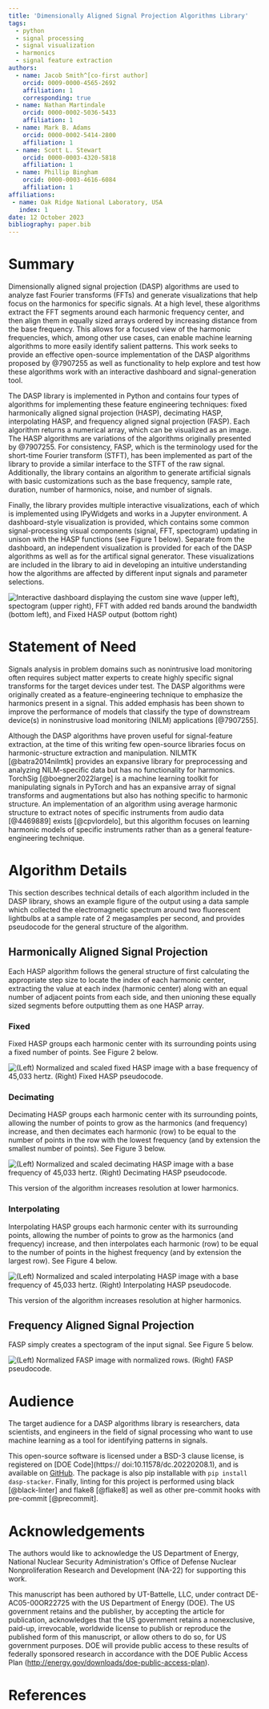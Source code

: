 ```yaml
---
title: 'Dimensionally Aligned Signal Projection Algorithms Library'
tags:
  - python
  - signal processing
  - signal visualization
  - harmonics
  - signal feature extraction
authors:
  - name: Jacob Smith^[co-first author]
    orcid: 0009-0000-4565-2692
    affiliation: 1
    corresponding: true
  - name: Nathan Martindale
    orcid: 0000-0002-5036-5433
    affiliation: 1
  - name: Mark B. Adams
    orcid: 0000-0002-5414-2800
    affiliation: 1
  - name: Scott L. Stewart
    orcid: 0000-0003-4320-5818
    affiliation: 1
  - name: Phillip Bingham
    orcid: 0000-0003-4616-6084
    affiliation: 1
affiliations:
 - name: Oak Ridge National Laboratory, USA
   index: 1
date: 12 October 2023
bibliography: paper.bib
---
```

# Summary

Dimensionally aligned signal projection (DASP) algorithms are used to analyze fast Fourier transforms (FFTs) and generate visualizations that help focus on the harmonics for specific signals. At a high level, these algorithms extract the FFT segments around each harmonic frequency center, and then align them in equally sized arrays ordered by increasing distance from the base frequency. This allows for a focused view of the harmonic frequencies, which, among other use cases, can enable machine learning algorithms to more easily identify salient patterns. This work seeks to provide an effective open-source implementation of the DASP algorithms proposed by @7907255 as well as functionality to help explore and test how these algorithms work with an interactive dashboard and signal-generation tool.

The DASP library is implemented in Python and contains four types of algorithms for implementing these feature engineering techniques: fixed harmonically aligned signal projection (HASP), decimating HASP, interpolating HASP, and frequency aligned signal projection (FASP). Each algorithm returns a numerical array, which can be visualized as an image. The HASP algorithms are variations of the algorithms originally presented by @7907255. For consistency, FASP, which is the terminology used for the short-time Fourier transform (STFT), has been implemented as part of the library to provide a similar interface to the STFT of the raw signal. Additionally, the library contains an algorithm to generate artificial signals with basic customizations such as the base frequency, sample rate, duration, number of harmonics, noise, and number of signals.

Finally, the library provides multiple interactive visualizations, each of which is implemented using IPyWidgets and works in a Jupyter environment. A dashboard-style visualization is provided, which contains some common signal-processing visual components (signal, FFT, spectogram) updating in unison with the HASP functions (see Figure 1 below). Separate from the dashboard, an independent visualization is provided for each of the DASP algorithms as well as for the artifical signal generator. These visualizations are included in the library to aid in developing an intuitive understanding how the algorithms are affected by different input signals and parameter selections.

 ![Interactive dashboard displaying the custom sine wave (upper left), spectogram (upper right), FFT with added red bands around the bandwidth (bottom left), and Fixed HASP output (bottom right)](minidash_v1.png)

# Statement of Need

Signals analysis in problem domains such as nonintrusive load monitoring often requires subject matter experts to create highly specific signal transforms for the target devices under test. The DASP algorithms were originally created as a feature-engineering technique to emphasize the harmonics present in a signal. This added emphasis has been shown to improve the performance of models that classify the type of downstream device(s) in noninstrusive load monitoring (NILM) applications [@7907255].

Although the DASP algorithms have proven useful for signal-feature extraction, at the time of this writing few open-source libraries focus on harmonic-structure extraction and manipulation. NILMTK [@batra2014nilmtk] provides an expansive library for preprocessing and analyzing NILM-specific data but has no functionality for harmonics. TorchSig [@boegner2022large] is a machine learning toolkit for manipulating signals in PyTorch and has an expansive array of signal transforms and augmentations but also has nothing specific to harmonic structure. An implementation of an algorithm using average harmonic structure to extract notes of specific instruments from audio data [@4469889] exists [@cpvlordelo], but this algorithm focuses on learning harmonic models of specific instruments rather than as a general feature-engineering technique.


# Algorithm Details

This section describes technical details of each algorithm included in the DASP library, shows an example figure of the output using a data sample which collected the electromagnetic spectrum around two fluorescent lightbulbs at a sample rate of 2 megasamples per second, and provides pseudocode for the general structure of the algorithm.

## Harmonically Aligned Signal Projection
Each HASP algorithm follows the general structure of first calculating the appropriate step size to locate the index of each harmonic center, extracting the value at each index (harmonic center) along with an equal number of adjacent points from each side, and then unioning these equally sized segments before outputting them as one HASP array.

### Fixed
Fixed HASP groups each harmonic center with its surrounding points using a fixed number of points. See Figure 2 below.

![(Left) Normalized and scaled fixed HASP image with a base frequency of 45,033 hertz. (Right) Fixed HASP pseudocode.](fixed_hasp_with_pseudo.png)

### Decimating
Decimating HASP groups each harmonic center with its surrounding points, allowing the number of points to grow as the harmonics (and frequency) increase, and then decimates each harmonic (row) to be equal to the number of points in the row with the lowest frequency (and by extension the smallest number of points). See Figure 3 below.

![(Left) Normalized and scaled decimating HASP image with a base frequency of 45,033 hertz. (Right) Decimating HASP pseudocode.](decimating_hasp_with_pseudo.png)

This version of the algorithm increases resolution at lower harmonics.

### Interpolating
Interpolating HASP groups each harmonic center with its surrounding points, allowing the number of points to grow as the harmonics (and frequency) increase, and then interpolates each harmonic (row) to be equal to the number of points in the highest frequency (and by extension the largest row). See Figure 4 below.

![(Left) Normalized and scaled interpolating HASP image with a base frequency of 45,033 hertz. (Right) Interpolating HASP pseudocode.](interpolating_hasp_with_pseudo.png)

This version of the algorithm increases resolution at higher harmonics.

## Frequency Aligned Signal Projection
FASP simply creates a spectogram of the input signal. See Figure 5 below.
<!--
::: {exclude-in="jats"}

\begin{figure}[!htb]
    \centering
    \begin{minipage}{.56\textwidth}
    \end{minipage}
\end{figure}

:::

```{=jats}
<fig>
  <caption><p>Decimating HASP image of 2 flourescent lightbulbs:
  base frequency 45,033, sample rate 2,000,000</p></caption>
  <graphic mimetype="image" mime-subtype="png" xlink:href="media/decimating_hasp_flourescent.png" />
</fig>
<fig>
  <caption><p>Decimating HASP image of 2 flourescent lightbulbs:
  base frequency 45,033, sample rate 2,000,000</p></caption>
  <graphic mimetype="image" mime-subtype="png" xlink:href="media/decimating_hasp_flourescent.png" />
</fig>
```

-->

![(Left) Normalized FASP image with normalized rows. (Right) FASP pseudocode.](fasp_with_pseudo.png)

# Audience

The target audience for a DASP algorithms library is researchers, data scientists, and engineers in the field of signal processing who want to use machine learning as a tool for identifying patterns in signals.

This open-source software is licensed under a BSD-3 clause license, is registered on [DOE Code](https:// doi:10.11578/dc.20220208.1), and is available on [GitHub](https://github.com/ORNL/dasp-stacker). The package is also pip installable with ``pip install dasp-stacker``. Finally, linting for this project is performed using black [@black-linter] and flake8 [@flake8] as well as other pre-commit hooks with pre-commit [@precommit].

# Acknowledgements

The authors would like to acknowledge the US Department of Energy, National Nuclear Security Administration's Office of Defense Nuclear Nonproliferation Research and Development (NA-22) for supporting this work.

This manuscript has been authored by UT-Battelle, LLC, under contract DE-AC05-00OR22725 with the US Department of Energy (DOE). The US government retains and the publisher, by accepting the article for publication, acknowledges that the US government retains a nonexclusive, paid-up, irrevocable, worldwide license to publish or reproduce the published form of this manuscript, or allow others to do so, for US government purposes. DOE will provide public access to these results of federally sponsored research in accordance with the DOE Public Access Plan (http://energy.gov/downloads/doe-public-access-plan).

# References
